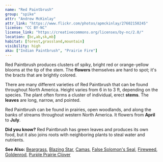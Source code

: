 ```yaml
---
name: "Red Paintbrush"
group: "spike"
attr: "Andrew McKinlay"
attr_link: "https://www.flickr.com/photos/apmckinlay/27602150245"
license: "CC BY-NC"
license_link: "https://creativecommons.org/licenses/by-nc/2.0/"
location: [bc,ab,sk,mb]
habitat: [forest,grassland,mountain]
visibility: high
aka: ["Indian Paintbrush", "Prairie Fire"]
---
```

Red Paintbrush produces clusters of spiky, bright red or orange-yellow blooms at the tip of the stem. The **flowers** themselves are hard to spot; it's the bracts that are brightly colored.

There are many different varieties of Red Paintbrush that can be found throughout North America. Height varies from 6 in to 3 ft, depending on the species. The plant often forms a cluster of individual, erect **stems**. The **leaves** are long, narrow, and pointed.

Red Paintbrush can be found in prairies, open woodlands, and along the banks of streams throughout western North America. It flowers from **April** to **July**.

**Did you know?** Red Paintbrush has green leaves and produces its own food, but it also joins roots with neighboring plants to steal water and nutrients.

<!-- generated, do not edit -->
**See Also:**
[Beargrass](/plants/beargras/),
[Blazing Star](/plants/blazstar/),
[Camas](/plants/camas/),
[False Solomon's Seal](/plants/falsesol/),
[Fireweed](/plants/fireweed/),
[Goldenrod](/plants/goldrod/),
[Purple Prairie Clover](/plants/pupclover/)
